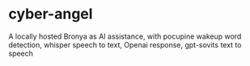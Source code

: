 # cyber-angel
A locally hosted Bronya as AI assistance, with pocupine wakeup word detection, whisper speech to text, Openai response, gpt-sovits text to speech
